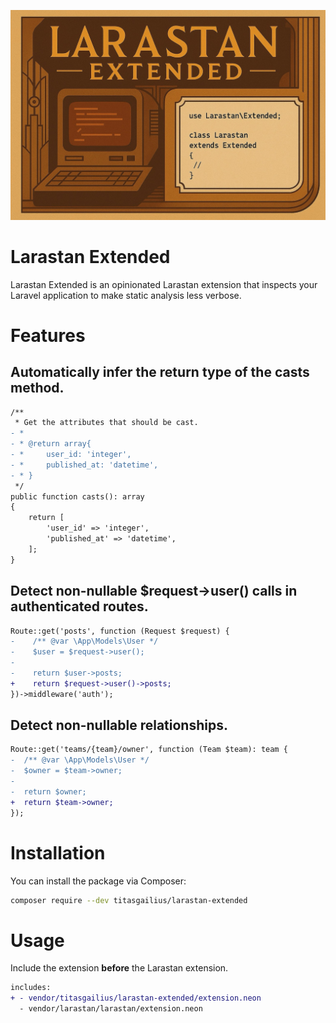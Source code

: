 <p align="center">
    <img src="./screenshots/cover.jpeg" alt="Larastan Extended Demo">
</p>

# Larastan Extended

Larastan Extended is an opinionated Larastan extension that inspects your Laravel application to make static analysis less verbose.

# Features

## Automatically infer the return type of the casts method.

```diff
/**
 * Get the attributes that should be cast.
- *
- * @return array{
- *     user_id: 'integer',
- *     published_at: 'datetime',
- * }
 */
public function casts(): array
{
    return [
        'user_id' => 'integer',
        'published_at' => 'datetime',
    ];
}
```

## Detect non-nullable $request->user() calls in authenticated routes.

```diff
Route::get('posts', function (Request $request) {
-    /** @var \App\Models\User */
-    $user = $request->user();
-
-    return $user->posts;
+    return $request->user()->posts;
})->middleware('auth');
```

## Detect non-nullable relationships.

```diff
Route::get('teams/{team}/owner', function (Team $team): team {
-  /** @var \App\Models\User */
-  $owner = $team->owner;
-
-  return $owner;
+  return $team->owner;
});
```

# Installation

You can install the package via Composer:

```bash
composer require --dev titasgailius/larastan-extended
```

# Usage

Include the extension **before** the Larastan extension.

```diff
includes:
+ - vendor/titasgailius/larastan-extended/extension.neon
  - vendor/larastan/larastan/extension.neon
```
